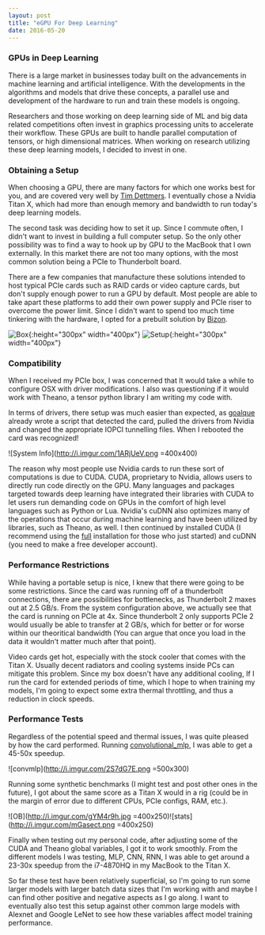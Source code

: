 ```yaml
---
layout: post
title: "eGPU For Deep Learning"
date: 2016-05-20
---
```


### GPUs in Deep Learning
There is a large market in businesses today built on the advancements in machine learning and artificial intelligence. With the developments in the algorithms and models that drive these concepts, a parallel use and development of the hardware to run and train these models is ongoing.

Researchers and those working on deep learning side of ML and big data related competitions often invest in graphics processing units to accelerate their workflow. These GPUs are built to handle parallel computation of tensors, or high dimensional matrices. When working on research utilizing these deep learning models, I decided to invest in one. 

### Obtaining a Setup
When choosing a GPU, there are many factors for which one works best for you, and are covered very well by [Tim Dettmers](http://timdettmers.com/2014/08/14/which-gpu-for-deep-learning/). I eventually chose a Nvidia Titan X, which had more than enough memory and bandwidth to run today's deep learning models. 

The second task was deciding how to set it up. Since I commute often, I didn't want to invest in building a full computer setup. So the only other possibility was to find a way to hook up by GPU to the MacBook that I own externally. In this market there are not too many options, with the most common solution being a PCIe to Thunderbolt board. 

There are a few companies that manufacture these solutions intended to host typical PCIe cards such as RAID cards or video capture cards, but don't supply enough power to run a GPU by default. Most people are able to take apart these platforms to add their own power supply and PCIe riser to overcome the power limit. Since I didn't want to spend too much time tinkering with the hardware, I opted for a prebuilt solution by [Bizon](https://bizon-tech.com/us/bizonbox2-egpu.html).

![Box](http://i.imgur.com/BXCvk3U.jpg){:height="300px" width="400px"} ![Setup](http://i.imgur.com/E4pyuJo.jpg){:height="300px" width="400px"} 

### Compatibility
When I received my PCIe box, I was concerned that It would take a while to configure OSX with driver modifications. I also was questioning if it would work with Theano, a tensor python library I am writing my code with. 

In terms of drivers, there setup was much easier than expected, as [goalque](https://github.com/goalque/automate-eGPU) already wrote a script that detected the card, pulled the drivers from Nvidia and changed the appropriate IOPCI tunnelling files. When I rebooted the card was recognized!

![System Info](http://i.imgur.com/1ARjUeV.png =400x400)

The reason why most people use Nvidia cards to run these sort of computations is due to CUDA. CUDA, proprietary to Nvidia, allows users to directly run code directly on the GPU. Many languages and packages targeted towards deep learning have integrated their libraries with CUDA to let users run demanding code on GPUs in the comfort of high level languages such as Python or Lua. Nvidia's cuDNN also optimizes many of the operations that occur during machine learning and have been utilized by libraries, such as Theano, as well. I then continued by installed CUDA (I recommend using the [full](https://developer.nvidia.com/cuda-downloads) installation for those who just started) and cuDNN (you need to make a free developer account). 

### Performance Restrictions

While having a portable setup is nice, I knew that there were going to be some restrictions. Since the card was running off of a thunderbolt connections, there are possibilities for bottlenecks, as Thunderbolt 2 maxes out at 2.5 GB/s. From the system configuration above, we actually see that the card is running on PCIe at 4x. Since thunderbolt 2 only supports PCIe 2 would usually be able to transfer at 2 GB/s, which for better or for worse within our theoritical bandwidth (You can argue that once you load in the data it wouldn't matter much after that point).

Video cards get hot, especially with the stock cooler that comes with the Titan X. Usually decent radiators and cooling systems inside PCs can mitigate this problem. Since my box doesn't have any additional cooling, If I run the card for extended periods of time, which I hope to when training my models, I'm going to expect some extra thermal throttling, and thus a reduction in clock speeds.

### Performance Tests
Regardless of the potential speed and thermal issues, I was quite pleased by how the card performed. Running [convolutional_mlp](http://deeplearning.net/tutorial/lenet.html), I was able to get a 45-50x speedup. 

![convmlp](http://i.imgur.com/2S7dG7E.png =500x300)

Running some synthetic benchmarks (I might test and post other ones in the future), I got about the same score as a Titan X would in a rig (could be in the margin of error due to different CPUs, PCIe configs, RAM, etc.).

![OB](http://i.imgur.com/gYM4r9h.jpg =400x250)![stats](http://i.imgur.com/mGasect.png =400x250)

Finally when testing out my personal code, after adjusting some of the CUDA and Theano global variables, I got it to work smoothly. From the different models I was testing, MLP, CNN, RNN, I was able to get around a 23-30x speedup from the i7-4870HQ in my MacBook to the Titan X.

So far these test have been relatively superficial, so I'm going to run some larger models with larger batch data sizes that I'm working with and maybe I can find other positive and negative aspects as I go along. I want to eventually also test this setup against other common large models with Alexnet and Google LeNet to see how these variables affect model training performance.
